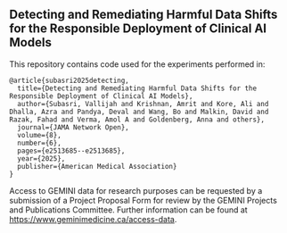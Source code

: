 ## Detecting and Remediating Harmful Data Shifts for the Responsible Deployment of Clinical AI Models 

This repository contains code used for the experiments performed in:

```
@article{subasri2025detecting,
  title={Detecting and Remediating Harmful Data Shifts for the Responsible Deployment of Clinical AI Models},
  author={Subasri, Vallijah and Krishnan, Amrit and Kore, Ali and Dhalla, Azra and Pandya, Deval and Wang, Bo and Malkin, David and Razak, Fahad and Verma, Amol A and Goldenberg, Anna and others},
  journal={JAMA Network Open},
  volume={8},
  number={6},
  pages={e2513685--e2513685},
  year={2025},
  publisher={American Medical Association}
}
```

Access to GEMINI data for research purposes can be requested by a submission of a Project Proposal Form for review by the GEMINI Projects and Publications Committee. Further information can be found at https://www.geminimedicine.ca/access-data. 
